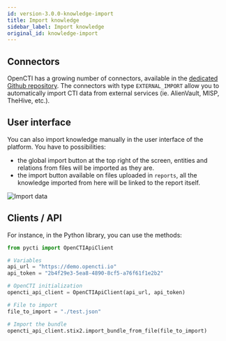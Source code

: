 ```yaml
---
id: version-3.0.0-knowledge-import
title: Import knowledge
sidebar_label: Import knowledge
original_id: knowledge-import
---
```


## Connectors

OpenCTI has a growing number of connectors, available in the [dedicated Github repository](https://github.com/OpenCTI-Platform/connectors). The connectors with type `EXTERNAL_IMPORT` allow you to automatically import CTI data from external services (ie. AlienVault, MISP, TheHive, etc.).

## User interface

You can also import knowledge manually in the user interface of the platform. You have to possibilities:

- the global import button at the top right of the screen, entities and relations from files will be imported as they are. 
- the import button available on files uploaded in `reports`, all the knowledge imported from here will be linked to the report itself.

![Import data](assets/usage/import_data.png "Import data")

## Clients / API

For instance, in the Python library, you can use the methods:

```python
from pycti import OpenCTIApiClient

# Variables
api_url = "https://demo.opencti.io"
api_token = "2b4f29e3-5ea8-4890-8cf5-a76f61f1e2b2"

# OpenCTI initialization
opencti_api_client = OpenCTIApiClient(api_url, api_token)

# File to import
file_to_import = "./test.json"

# Import the bundle
opencti_api_client.stix2.import_bundle_from_file(file_to_import)
```